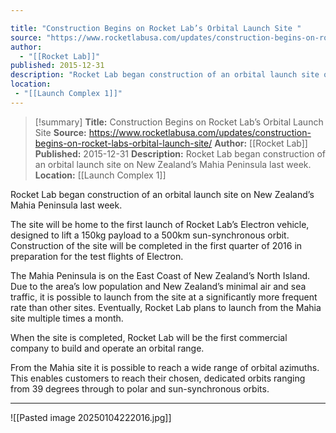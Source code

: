 ```yaml
---

title: "Construction Begins on Rocket Lab’s Orbital Launch Site "
source: "https://www.rocketlabusa.com/updates/construction-begins-on-rocket-labs-orbital-launch-site/"
author:
  - "[[Rocket Lab]]"
published: 2015-12-31
description: "Rocket Lab began construction of an orbital launch site on New Zealand’s Mahia Peninsula last week."
location:
 - "[[Launch Complex 1]]"
---
```

>[!summary]
**Title:** Construction Begins on Rocket Lab’s Orbital Launch Site 
**Source:** https://www.rocketlabusa.com/updates/construction-begins-on-rocket-labs-orbital-launch-site/
**Author:** [[Rocket Lab]]
**Published:** 2015-12-31
**Description:** Rocket Lab began construction of an orbital launch site on New Zealand’s Mahia Peninsula last week.
**Location:** [[Launch Complex 1]]

Rocket Lab began construction of an orbital launch site on New Zealand’s Mahia Peninsula last week.

The site will be home to the first launch of Rocket Lab’s Electron vehicle, designed to lift a 150kg payload to a 500km sun-synchronous orbit. Construction of the site will be completed in the first quarter of 2016 in preparation for the test flights of Electron.

The Mahia Peninsula is on the East Coast of New Zealand’s North Island. Due to the area’s low population and New Zealand’s minimal air and sea traffic, it is possible to launch from the site at a significantly more frequent rate than other sites. Eventually, Rocket Lab plans to launch from the Mahia site multiple times a month.

When the site is completed, Rocket Lab will be the first commercial company to build and operate an orbital range.

From the Mahia site it is possible to reach a wide range of orbital azimuths. This enables customers to reach their chosen, dedicated orbits ranging from 39 degrees through to polar and sun-synchronous orbits.

---

![[Pasted image 20250104222016.jpg]]